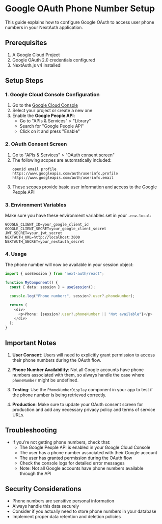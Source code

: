# Google OAuth Phone Number Setup

This guide explains how to configure Google OAuth to access user phone numbers in your NextAuth application.

## Prerequisites

1. A Google Cloud Project
2. Google OAuth 2.0 credentials configured
3. NextAuth.js v4 installed

## Setup Steps

### 1. Google Cloud Console Configuration

1. Go to the [Google Cloud Console](https://console.cloud.google.com/)
2. Select your project or create a new one
3. Enable the **Google People API**:
   - Go to "APIs & Services" > "Library"
   - Search for "Google People API"
   - Click on it and press "Enable"

### 2. OAuth Consent Screen

1. Go to "APIs & Services" > "OAuth consent screen"
2. The following scopes are automatically included:
   ```
   openid email profile https://www.googleapis.com/auth/userinfo.profile https://www.googleapis.com/auth/userinfo.email
   ```
3. These scopes provide basic user information and access to the Google People API

### 3. Environment Variables

Make sure you have these environment variables set in your `.env.local`:

```env
GOOGLE_CLIENT_ID=your_google_client_id
GOOGLE_CLIENT_SECRET=your_google_client_secret
JWT_SECRET=your_jwt_secret
NEXTAUTH_URL=http://localhost:3000
NEXTAUTH_SECRET=your_nextauth_secret
```

### 4. Usage

The phone number will now be available in your session object:

```typescript
import { useSession } from "next-auth/react";

function MyComponent() {
  const { data: session } = useSession();

  console.log("Phone number:", session?.user?.phoneNumber);

  return (
    <div>
      <p>Phone: {session?.user?.phoneNumber || "Not available"}</p>
    </div>
  );
}
```

## Important Notes

1. **User Consent**: Users will need to explicitly grant permission to access their phone numbers during the OAuth flow.

2. **Phone Number Availability**: Not all Google accounts have phone numbers associated with them, so always handle the case where `phoneNumber` might be undefined.

3. **Testing**: Use the `PhoneNumberDisplay` component in your app to test if the phone number is being retrieved correctly.

4. **Production**: Make sure to update your OAuth consent screen for production and add any necessary privacy policy and terms of service URLs.

## Troubleshooting

- If you're not getting phone numbers, check that:
  - The Google People API is enabled in your Google Cloud Console
  - The user has a phone number associated with their Google account
  - The user has granted permission during the OAuth flow
  - Check the console logs for detailed error messages
  - Note: Not all Google accounts have phone numbers available through the API

## Security Considerations

- Phone numbers are sensitive personal information
- Always handle this data securely
- Consider if you actually need to store phone numbers in your database
- Implement proper data retention and deletion policies
